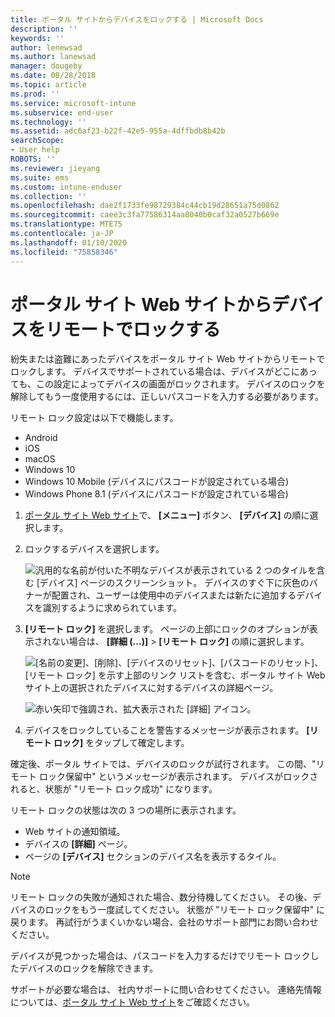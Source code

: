 ```yaml
---
title: ポータル サイトからデバイスをロックする | Microsoft Docs
description: ''
keywords: ''
author: lenewsad
ms.author: lanewsad
manager: dougeby
ms.date: 08/28/2018
ms.topic: article
ms.prod: ''
ms.service: microsoft-intune
ms.subservice: end-user
ms.technology: ''
ms.assetid: adc6af23-b22f-42e5-955a-4dffbdb8b42b
searchScope:
- User help
ROBOTS: ''
ms.reviewer: jieyang
ms.suite: ems
ms.custom: intune-enduser
ms.collection: ''
ms.openlocfilehash: dae2f1733fe98729384c44cb19d28651a75d0862
ms.sourcegitcommit: caee3c3fa77586314aa8040b0caf32a0527b669e
ms.translationtype: MTE75
ms.contentlocale: ja-JP
ms.lasthandoff: 01/10/2020
ms.locfileid: "75858346"
---
```

# <a name="remotely-lock-your-device-from-the-company-portal-website"></a>ポータル サイト Web サイトからデバイスをリモートでロックする

紛失または盗難にあったデバイスをポータル サイト Web サイトからリモートでロックします。 デバイスでサポートされている場合は、デバイスがどこにあっても、この設定によってデバイスの画面がロックされます。 デバイスのロックを解除してもう一度使用するには、正しいパスコードを入力する必要があります。   

リモート ロック設定は以下で機能します。

* Android
* iOS
* macOS
* Windows 10
* Windows 10 Mobile (デバイスにパスコードが設定されている場合)
* Windows Phone 8.1 (デバイスにパスコードが設定されている場合)  

1. [ポータル サイト Web サイト](https://portal.manage.microsoft.com)で、 __[メニュー]__ ボタン、 __[デバイス]__ の順に選択します。  

2. ロックするデバイスを選択します。  

    ![汎用的な名前が付いた不明なデバイスが表示されている 2 つのタイルを含む [デバイス] ページのスクリーンショット。 デバイスのすぐ下に灰色のバナーが配置され、ユーザーは使用中のデバイスまたは新たに追加するデバイスを識別するように求められています。](./media/rename-reset-device-step2-1808.png) 

3. **[リモート ロック]** を選択します。 ページの上部にロックのオプションが表示されない場合は、 **[詳細 (...)]**  >  **[リモート ロック]** の順に選択します。  

   ![[名前の変更]、[削除]、[デバイスのリセット]、[パスコードのリセット]、[リモート ロック] を示す上部のリンク リストを含む、ポータル サイト Web サイト上の選択されたデバイスに対するデバイスの詳細ページ。 ](./media/rename-reset-device-1808.png) 

    ![赤い矢印で強調され、拡大表示された [詳細] アイコン。](./media/rename-reset-device-step3-more-1808.png)    

4. デバイスをロックしていることを警告するメッセージが表示されます。 **[リモート ロック]** をタップして確定します。

確定後、ポータル サイトでは、デバイスのロックが試行されます。 この間、"リモート ロック保留中" というメッセージが表示されます。 デバイスがロックされると、状態が "リモート ロック成功" になります。  

リモート ロックの状態は次の 3 つの場所に表示されます。

* Web サイトの通知領域。
* デバイスの **[詳細]** ページ。
* ページの **[デバイス]** セクションのデバイス名を表示するタイル。  

> [!Note]
> リモート ロックの失敗が通知された場合、数分待機してください。 その後、デバイスのロックをもう一度試してください。 状態が "リモート ロック保留中" に戻ります。 再試行がうまくいかない場合、会社のサポート部門にお問い合わせください。

デバイスが見つかった場合は、パスコードを入力するだけでリモート ロックしたデバイスのロックを解除できます。  

サポートが必要な場合は、 社内サポートに問い合わせてください。 連絡先情報については、[ポータル サイト Web サイト](https://go.microsoft.com/fwlink/?linkid=2010980)をご確認ください。
